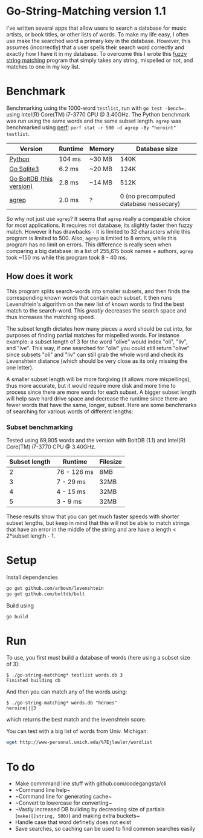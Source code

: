 # Go-String-Matching version 1.1
I've written several apps that allow users to search a database for music artists, or book titles, or other lists of words. To make my life easy, I often use make the searched word a primary key in the database. However, this assumes (incorrectly) that a user spells their search word correctly and exactly how I have it in my database. To overcome this I wrote this [fuzzy string matching](https://en.wikipedia.org/wiki/Approximate_string_matching) program that simply takes any string, mispelled or not, and matches to one in my key list.

# Benchmark
Benchmarking using the 1000-word `testlist`, run with `go test -bench=.` using Intel(R) Core(TM) i7-3770 CPU @ 3.40GHz. The Python benchmark was run using the same words and the same subset length. `agrep` was benchmarked using [perf](http://askubuntu.com/questions/50145/how-to-install-perf-monitoring-tool/306683): `perf stat -r 500 -d agrep -By "heroint" testlist`.

Version                                                                               | Runtime | Memory | Database size
------------------------------------------------------------------------------------- | ------- | ------ | --------
[Python](https://github.com/schollz/string_matching)                                  | 104 ms  | ~30 MB | 140K
[Go Sqlite3](https://github.com/schollz/go-string-matching/tree/sqlite3)              | 6.2 ms  | ~20 MB | 124K
[Go BoltDB (this version)](https://github.com/schollz/go-string-matching/tree/master) | 2.8 ms  | ~14 MB | 512K
[agrep](https://en.wikipedia.org/wiki/Agrep) | 2.0 ms | ? | 0 (no precomputed database nessecary)

So why not just use `agrep`? It seems that `agrep` really a comparable choice for most applications. It requires not database, its slightly faster then fuzzy match. However it has drawbacks - it is limited to 32 characters while this program is limited to 500. Also, `agrep` is limited to 8 errors, while this program has no limit on errors. This difference is really seen when comparing a big database: in a list of 255,615 book names + authors, `agrep` took ~150 ms while this program took 8 - 40 ms.


## How does it work

This program splits search-words into smaller subsets, and then finds the corresponding known words that contain each subset. It then runs Levenshtein's algorithm on the new list of known words to find the best match to the search-word. This *greatly* decreases the search space and thus increases the matching speed.

The subset length dictates how many pieces a word should be cut into, for purposes of finding partial matches for mispelled words. For instance example: a subset length of 3 for the word "olive" would index "oli", "liv", and "ive". This way, if one searched for "oliv" you could still return "olive" since subsets "oli" and "liv" can still grab the whole word and check its Levenshtein distance (which should be very close as its only missing the one letter). 

A smaller subset length will be more forgiving (it allows more mispellings), thus more accurate, but it would require more disk and more time to process since there are more words for each subset. A bigger subset length will help save hard drive space and decrease the runtime since there are fewer words that have the same, longer, subset. Here are some benchmarks of searching for various words of different lengths: 

### Subset benchmarking

Tested using 69,905 words and the version with BoltDB (1.1) and  Intel(R) Core(TM) i7-3770 CPU @ 3.40GHz.

Subset length | Runtime   | Filesize
------ | --------- | --------
2      | 76 - 126 ms | 8MB
3      | 7 - 29 ms | 32MB
4      | 4 - 15 ms | 32MB
5      | 3 - 9 ms  | 32MB

These results show that you can get much faster speeds with shorter subset lengths, but keep in mind that this will not be able to match strings that have an error in the middle of the string and are have a length < 2*subset length - 1.

# Setup
Install dependencies

```bash
go get github.com/arbovm/levenshtein
go get github.com/boltdb/bolt
```

Build using

```bash
go build
```

# Run
To use, you first must build a database of words (here using a subset size of 3):

```
$ ./go-string-matching* testlist words.db 3
Finished building db
```

And then you can match any of the words using:

```
$ ./go-string-matching* words.db "heroes"
heroine|||3
```

which returns the best match and the levenshtein score.

You can test with a big list of words from Univ. Michigan:

```bash
wget http://www-personal.umich.edu/%7Ejlawler/wordlist
```

# To do
- Make commmand line stuff with github.com/codegangsta/cli
- ~Command line help~
- ~Command line for generating cache~
- ~Convert to lowercase for converting~
- ~Vastly increased DB building by decreasing size of partials (`make([]string, 500)`) and making extra buckets~
- Handle case that word definetly does not exist
- Save searches, so caching can be used to find common searches easily

